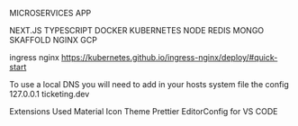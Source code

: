 MICROSERVICES APP

NEXT.JS
TYPESCRIPT
DOCKER
KUBERNETES
NODE
REDIS
MONGO
SKAFFOLD
NGINX
GCP

ingress nginx
https://kubernetes.github.io/ingress-nginx/deploy/#quick-start

To use a local DNS you will need to add in your hosts system file the config
127.0.0.1 ticketing.dev

Extensions Used
Material Icon Theme
Prettier
EditorConfig for VS CODE
